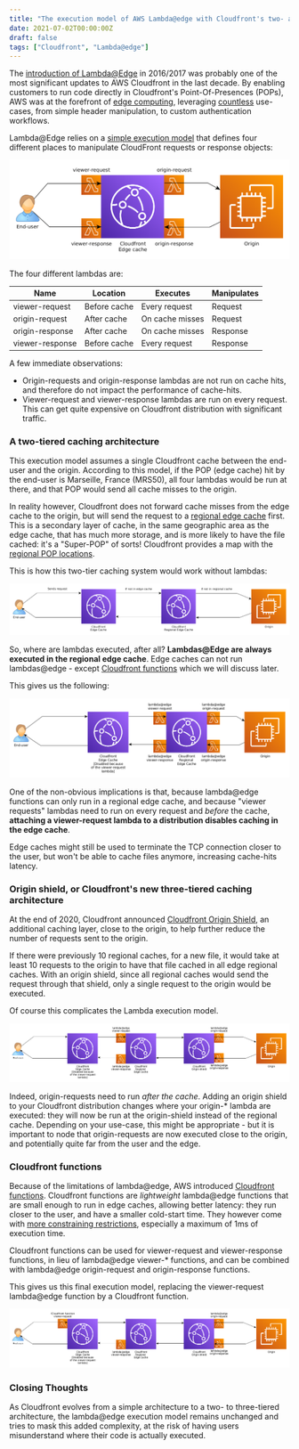 ```yaml
---
title: "The execution model of AWS Lambda@edge with Cloudfront's two- and three-tiered architecture"
date: 2021-07-02T00:00:00Z
draft: false
tags: ["Cloudfront", "Lambda@edge"]
---
```


The [introduction of Lambda@Edge](https://aws.amazon.com/about-aws/whats-new/2016/12/introducing-lambda-at-edge-in-preview-run-lambda-function-at-aws-edge-locations-closest-to-your-users/)
in 2016/2017 was probably one of the most significant updates to AWS Cloudfront in the last decade. By enabling
customers to run code directly in Cloudfront's Point-Of-Presences (POPs), AWS was at the forefront of
[edge computing](https://en.wikipedia.org/wiki/Edge_computing), leveraging
[countless](https://aws.amazon.com/blogs/networking-and-content-delivery/category/networking-content-delivery/lambdaedge/)
use-cases, from simple header manipulation, to custom authentication workflows. 

Lambda@Edge relies on a [simple execution model](https://docs.aws.amazon.com/lambda/latest/dg/lambda-edge.html) that
defines four different places to manipulate CloudFront requests or response objects:

![Lambda@Edge execution model](/assets/lambda-edge-simple.png)

The four different lambdas are:

| Name            | Location     | Executes         | Manipulates |
| --------------- | ------------ | ---------------- | ------------|
| viewer-request  | Before cache | Every request    | Request     |
| origin-request  | After cache  | On cache misses  | Request     |
| origin-response | After cache  | On cache misses  | Response    |
| viewer-response | Before cache | Every request    | Response    |

A few immediate observations:
 * Origin-requests and origin-response lambdas are not run on cache hits, and therefore do not impact the performance
 of cache-hits.
 * Viewer-request and viewer-response lambdas are run on every request. This can get quite expensive on Cloudfront
 distribution with significant traffic.

### A two-tiered caching architecture

This execution model assumes a single Cloudfront cache between the end-user and the origin. According to this model,
if the POP (edge cache) hit by the end-user is Marseille, France (MRS50), all four lambdas would be run at there,
and that POP would send all cache misses to the origin.

In reality however, Cloudfront does not forward cache misses from the edge cache to the origin, but will send the
request to a [regional edge cache](https://docs.aws.amazon.com/AmazonCloudFront/latest/DeveloperGuide/HowCloudFrontWorks.html#CloudFrontRegionaledgecaches)
first. This is a secondary layer of cache, in the same geographic area as the edge cache, that has much more storage,
and is more likely to have the file cached: it's a "Super-POP" of sorts! Cloudfront provides a map with the
[regional POP locations](https://aws.amazon.com/cloudfront/features/).

This is how this two-tier caching system would work without lambdas:

![Cloudfront 2-tier architecture](/assets/lambda-edge-2-tier-no-lambda.png)

So, where are lambdas executed, after all? **Lambdas@Edge are always executed in the regional edge cache**. Edge
caches can not run lambdas@edge - except [Cloudfront functions](https://aws.amazon.com/blogs/aws/introducing-cloudfront-functions-run-your-code-at-the-edge-with-low-latency-at-any-scale/)
which we will discuss later.

This gives us the following:

![Cloudfront 2-tier architecture](/assets/lambda-edge-2-tier-with-lambda.png)

One of the non-obvious implications is that, because lambda@edge functions can only run in a regional edge cache, and
because "viewer requests" lambdas need to run on every request and *before* the cache, **attaching a viewer-request
lambda to a distribution disables caching in the edge cache**.

Edge caches might still be used to terminate the TCP connection closer to the user, but won't be able to cache files
anymore, increasing cache-hits latency.

### Origin shield, or Cloudfront's new three-tiered caching architecture

At the end of 2020, Cloudfront announced [Cloudfront Origin Shield](https://aws.amazon.com/about-aws/whats-new/2020/10/announcing-amazon-cloudfront-origin-shield/),
an additional caching layer, close to the origin, to help further reduce the number of requests sent to the origin.

If there were previously 10 regional caches, for a new file, it would take at least 10 requests to the origin
to have that file cached in all edge regional caches. With an origin shield, since all regional
caches would send the request through that shield, only a single request to the origin would be executed.

Of course this complicates the Lambda execution model.

![Cloudfront 3-tier architecture](/assets/lambda-edge-3-tier-with-lambda.png)

Indeed, origin-requests need to run *after the cache*. Adding an origin shield to your Cloudfront distribution
changes where your origin-* lambda are executed: they will now be run at the origin-shield instead of the
regional cache. Depending on your use-case, this might be appropriate - but it is important to node that 
origin-requests are now executed close to the origin, and potentially quite far from the user and the edge.

### Cloudfront functions

Because of the limitations of lambda@edge, AWS introduced [Cloudfront functions](https://aws.amazon.com/blogs/aws/introducing-cloudfront-functions-run-your-code-at-the-edge-with-low-latency-at-any-scale/).
Cloudfront functions are *lightweight* lambda@edge functions that are small enough to run in edge caches, allowing
better latency: they run closer to the user, and have a smaller cold-start time. They however come with [more
constraining restrictions](https://docs.aws.amazon.com/AmazonCloudFront/latest/DeveloperGuide/edge-functions-restrictions.html),
especially a maximum of 1ms of execution time.

Cloudfront functions can be used for viewer-request and viewer-response functions, in lieu of lambda@edge viewer-*
functions, and can be combined with lambda@edge origin-request and origin-response functions.

This gives us this final execution model, replacing the viewer-request lambda@edge function by a Cloudfront function.

![Cloudfront 3-tier architecture with Cloudfront function](/assets/lambda-edge-3-tier-with-function.png)

### Closing Thoughts

As Cloudfront evolves from a simple architecture to a two- to three-tiered architecture, the lambda@edge execution
model remains unchanged and tries to mask this added complexity, at the risk of having users misunderstand where
their code is actually executed.
